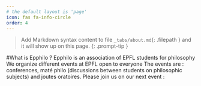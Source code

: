 ```yaml
---
# the default layout is 'page'
icon: fas fa-info-circle
order: 4
---
```


> Add Markdown syntax content to file `_tabs/about.md`{: .filepath } and it will show up on this page.
{: .prompt-tip }

#What is Epphilo ?
Epphilo is an association of EPFL students for philosophy 
We organize different events at EPFL open to everyone 
The events are : conferences, maté philo (discussions between students on philosophic subjects) and joutes oratoires. 
Please join us on our next event : 